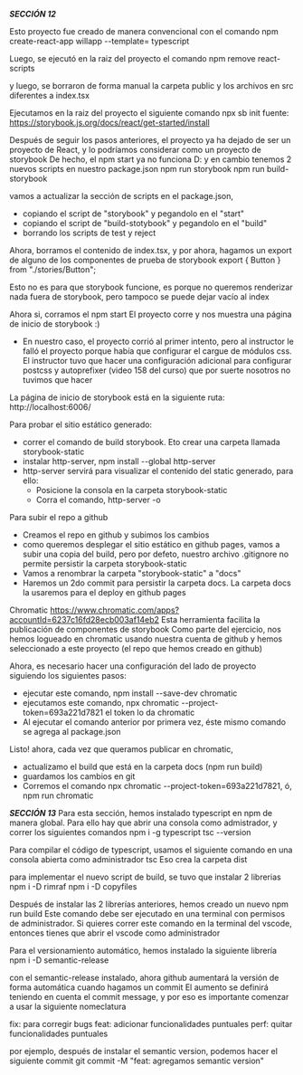 **_SECCIÓN 12_**

Esto proyecto fue creado de manera convencional con el comando
npm create-react-app willapp --template= typescript

Luego, se ejecutó en la raiz del proyecto el comando
npm remove react-scripts

y luego, se borraron de forma manual la carpeta public y los archivos en src diferentes a index.tsx

Ejecutamos en la raiz del proyecto el siguiente comando
npx sb init
fuente: https://storybook.js.org/docs/react/get-started/install

Después de seguir los pasos anteriores, el proyecto ya ha dejado de ser un proyecto de React,
y lo podríamos considerar como un proyecto de storybook
De hecho, el npm start ya no funciona D: y en cambio tenemos 2 nuevos scripts en nuestro package.json
npm run storybook
npm run build-storybook

vamos a actualizar la sección de scripts en el package.json,

-   copiando el script de "storybook" y pegandolo en el "start"
-   copiando el script de "build-stotybook" y pegandolo en el "build"
-   borrando los scripts de test y reject

Ahora, borramos el contenido de index.tsx,
y por ahora, hagamos un export de alguno de los componentes de prueba de storybook
export { Button } from "./stories/Button";

Esto no es para que storybook funcione, es porque no queremos renderizar nada fuera de storybook, pero tampoco se puede dejar
vacío al index

Ahora si, corramos el npm start
El proyecto corre y nos muestra una página de inicio de storybook :)

-   En nuestro caso, el proyecto corrió al primer intento, pero al instructor le falló el proyecto porque había que configurar
    el cargue de módulos css. El instructor tuvo que hacer una configuración adicional para configurar postcss y autoprefixer
    (video 158 del curso) que por suerte nosotros no tuvimos que hacer

La página de inicio de storybook está en la siguiente ruta:
http://localhost:6006/

Para probar el sitio estático generado:

-   correr el comando de build storybook. Eto crear una carpeta llamada storybook-static
-   instalar http-server, npm install --global http-server
-   http-server servirá para visualizar el contenido del static generado, para ello:
    -   Posicione la consola en la carpeta storybook-static
    -   Corra el comando, http-server -o

Para subir el repo a github

-   Creamos el repo en github y subimos los cambios
-   como queremos desplegar el sitio estático en github pages, vamos a subir una copia del build, pero por defeto,
    nuestro archivo .gitignore no permite persistir la carpeta storybook-static
-   Vamos a renombrar la carpeta "storybook-static" a "docs"
-   Haremos un 2do commit para persistir la carpeta docs. La carpeta docs la usaremos para el deploy en github pages

Chromatic
https://www.chromatic.com/apps?accountId=6237c16fd28ecb003af14eb2
Esta herramienta facilita la publicación de componentes de storybook
Como parte del ejercicio, nos hemos logueado en chromatic usando nuestra cuenta de github
y hemos seleccionado a este proyecto (el repo que hemos creado en github)

Ahora, es necesario hacer una configuración del lado de proyecto
siguiendo los siguientes pasos:

-   ejecutar este comando, npm install --save-dev chromatic
-   ejecutamos este comando, npx chromatic --project-token=693a221d7821
    el token lo da chromatic
-   Al ejecutar el comando anterior por primera vez, éste mismo comando se agrega al package.json

Listo! ahora, cada vez que queramos publicar en chromatic,

-   actualizamo el build que está en la carpeta docs (npm run build)
-   guardamos los cambios en git
-   Corremos el comando npx chromatic --project-token=693a221d7821, ó, npm run chromatic

**_SECCIÓN 13_**
Para esta sección, hemos instalado typescript en npm de manera global. Para ello
hay que abrir una consola como admistrador, y correr los siguientes comandos
npm i -g typescript
tsc --version

Para compilar el código de typescript, usamos el siguiente comando en una consola abierta como administrador
tsc
Eso crea la carpeta dist

para implementar el nuevo script de build, se tuvo que instalar 2 librerias
npm i -D rimraf
npm i -D copyfiles

Después de instalar las 2 librerías anteriores, hemos creado un nuevo npm run build
Este comando debe ser ejecutado en una terminal con permisos de administrador.
Si quieres correr este comando en la terminal del vscode, entonces tienes que abrir el vscode como administrador

Para el versionamiento automático, hemos instalado la siguiente librería
npm i -D semantic-release

con el semantic-release instalado, ahora github aumentará la versión de forma automática cuando hagamos un commit
El aumento se definirá teniendo en cuenta el commit message, y por eso es importante comenzar a usar la siguiente nomeclatura

fix: para corregir bugs
feat: adicionar funcionalidades puntuales
perf: quitar funcionalidades puntuales

por ejemplo, después de instalar el semantic version, podemos hacer el siguiente commit
git commit -M "feat: agregamos semantic version"
